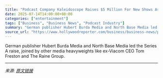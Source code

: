 ```yaml
---
title: "Podcast Company Kaleidoscope Raises $5 Million For New Shows As It Eyes Film, TV Deals (Exclusive)"
date: 2025-07-14T14:00:00+08:00
categories: ["entertainment"]
tags: ["Business", "Business News", "Podcast Industry"]
summary: "German publisher Hubert Burda Media and North Base Media led the Series A raise, joined by other media heavyweights like ex-Viacom CEO Tom Freston and The Raine Group."
source_url: "https://www.hollywoodreporter.com/business/business-news/podcaster-kaleidoscope-new-shows-1236312303/"
---
```


German publisher Hubert Burda Media and North Base Media led the Series A raise, joined by other media heavyweights like ex-Viacom CEO Tom Freston and The Raine Group.

---

*来源: [原文链接](https://www.hollywoodreporter.com/business/business-news/podcaster-kaleidoscope-new-shows-1236312303/)*
